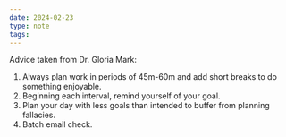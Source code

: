 ```yaml
---
date: 2024-02-23
type: note
tags:
---
```


Advice taken from Dr. Gloria Mark:
1. Always plan work in periods of 45m-60m and add short breaks to do something enjoyable.
2. Beginning each interval, remind yourself of your goal.
3. Plan your day with less goals than intended to buffer from planning fallacies.
4. Batch email check.